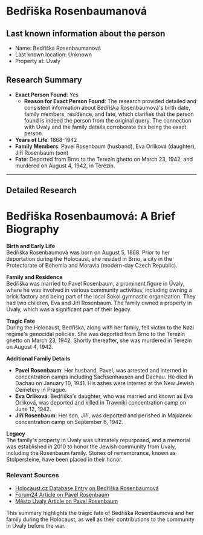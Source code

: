 # Bedřiška Rosenbaumanová

## Last known information about the person
- Name: Bedřiška Rosenbaumanová
- Last known location: Unknown
- Property at: Úvaly 

## Research Summary
- **Exact Person Found**: Yes
  - **Reason for Exact Person Found**: The research provided detailed and consistent information about Bedřiška Rosenbaumová's birth date, family members, residence, and fate, which clarifies that the person found is indeed the person from the original query. The connection with Úvaly and the family details corroborate this being the exact person.
- **Years of Life**: 1868-1942
- **Family Members**: Pavel Rosenbaum (husband), Eva Orlíková (daughter), Jiří Rosenbaum (son)
- **Fate**: Deported from Brno to the Terezín ghetto on March 23, 1942, and murdered on August 4, 1942, in Terezín.

---

## Detailed Research
# Bedřiška Rosenbaumová: A Brief Biography

**Birth and Early Life**  
Bedřiška Rosenbaumová was born on August 5, 1868. Prior to her deportation during the Holocaust, she resided in Brno, a city in the Protectorate of Bohemia and Moravia (modern-day Czech Republic).

**Family and Residence**  
Bedřiška was married to Pavel Rosenbaum, a prominent figure in Úvaly, where he was involved in various community activities, including owning a brick factory and being part of the local Sokol gymnastic organization. They had two children, Eva and Jiří Rosenbaum. The family owned a property in Úvaly, which was a significant part of their legacy.

**Tragic Fate**  
During the Holocaust, Bedřiška, along with her family, fell victim to the Nazi regime's genocidal policies. She was deported from Brno to the Terezín ghetto on March 23, 1942. Shortly thereafter, she was murdered in Terezín on August 4, 1942.

**Additional Family Details**  
- **Pavel Rosenbaum**: Her husband, Pavel, was arrested and interned in concentration camps including Sachsenhausen and Dachau. He died in Dachau on January 10, 1941. His ashes were interred at the New Jewish Cemetery in Prague.
- **Eva Orlíková**: Bedřiška's daughter, who was married and known as Eva Orlíková, was deported and killed in Trawniki concentration camp on June 12, 1942.
- **Jiří Rosenbaum**: Her son, Jiří, was deported and perished in Majdanek concentration camp on September 6, 1942.

**Legacy**  
The family's property in Úvaly was ultimately repurposed, and a memorial was established in 2010 to honor the Jewish community from Úvaly, including the Rosenbaum family. Stones of remembrance, known as Stolpersteine, have been placed in their honor.

### Relevant Sources
- [Holocaust.cz Database Entry on Bedřiška Rosenbaumová](https://www.holocaust.cz/en/database-of-victims/victim/118485-bedriska-rosenbaumova/)
- [Forum24 Article on Pavel Rosenbaum](https://www.forum24.cz/pavel-rosenbaum-%e2%80%a01941-z-uval-a-jeho-po-80-letech-nalezeny-hrob)
- [Město Úvaly Article on Pavel Rosenbaum](https://www.uvaly.cz/pavel-rosenbaum-statkar-z-uval/)

This summary highlights the tragic fate of Bedřiška Rosenbaumová and her family during the Holocaust, as well as their contributions to the community in Úvaly before the war.
